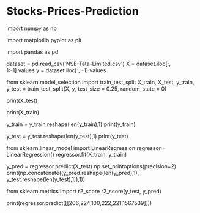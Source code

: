 # Stocks-Prices-Prediction




import numpy as np

import matplotlib.pyplot as plt

import pandas as pd



dataset = pd.read_csv('NSE-Tata-Limited.csv')
X = dataset.iloc[:, 1:-1].values
y = dataset.iloc[:, -1].values



from sklearn.model_selection import train_test_split
X_train, X_test, y_train, y_test = train_test_split(X, y, test_size = 0.25, random_state = 0)



print(X_test)


print(X_train)


y_train = y_train.reshape(len(y_train),1)
print(y_train)


y_test = y_test.reshape(len(y_test),1)
print(y_test)



from sklearn.linear_model import LinearRegression
regressor = LinearRegression()
regressor.fit(X_train, y_train)



y_pred = regressor.predict(X_test)
np.set_printoptions(precision=2)
print(np.concatenate((y_pred.reshape(len(y_pred),1), y_test.reshape(len(y_test),1)),1))



from sklearn.metrics import r2_score
r2_score(y_test, y_pred)



print(regressor.predict([[206,224,100,222,221,1567539]]))
